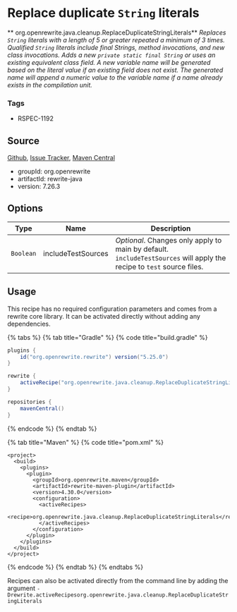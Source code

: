 # Replace duplicate `String` literals

** org.openrewrite.java.cleanup.ReplaceDuplicateStringLiterals**
_Replaces `String` literals with a length of 5 or greater repeated a minimum of 3 times. Qualified `String` literals include final Strings, method invocations, and new class invocations. Adds a new `private static final String` or uses an existing equivalent class field. A new variable name will be generated based on the literal value if an existing field does not exist. The generated name will append a numeric value to the variable name if a name already exists in the compilation unit._

### Tags

* RSPEC-1192

## Source

[Github](https://github.com/openrewrite/rewrite), [Issue Tracker](https://github.com/openrewrite/rewrite/issues), [Maven Central](https://search.maven.org/artifact/org.openrewrite/rewrite-java/7.26.3/jar)

* groupId: org.openrewrite
* artifactId: rewrite-java
* version: 7.26.3

## Options

| Type | Name | Description |
| -- | -- | -- |
| `Boolean` | includeTestSources | *Optional*. Changes only apply to main by default. `includeTestSources` will apply the recipe to `test` source files. |


## Usage

This recipe has no required configuration parameters and comes from a rewrite core library. It can be activated directly without adding any dependencies.

{% tabs %}
{% tab title="Gradle" %}
{% code title="build.gradle" %}
```groovy
plugins {
    id("org.openrewrite.rewrite") version("5.25.0")
}

rewrite {
    activeRecipe("org.openrewrite.java.cleanup.ReplaceDuplicateStringLiterals")
}

repositories {
    mavenCentral()
}

```
{% endcode %}
{% endtab %}

{% tab title="Maven" %}
{% code title="pom.xml" %}
```markup
<project>
  <build>
    <plugins>
      <plugin>
        <groupId>org.openrewrite.maven</groupId>
        <artifactId>rewrite-maven-plugin</artifactId>
        <version>4.30.0</version>
        <configuration>
          <activeRecipes>
            <recipe>org.openrewrite.java.cleanup.ReplaceDuplicateStringLiterals</recipe>
          </activeRecipes>
        </configuration>
      </plugin>
    </plugins>
  </build>
</project>
```
{% endcode %}
{% endtab %}
{% endtabs %}

Recipes can also be activated directly from the command line by adding the argument `-Drewrite.activeRecipesorg.openrewrite.java.cleanup.ReplaceDuplicateStringLiterals`
